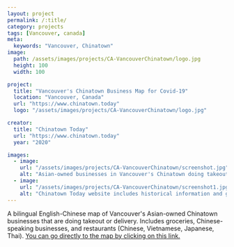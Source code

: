 ```yaml
---
layout: project
permalink: /:title/
category: projects
tags: [Vancouver, canada]
meta:
  keywords: "Vancouver, Chinatown"
image:
  path: /assets/images/projects/CA-VancouverChinatown/logo.jpg
  height: 100
  width: 100

project:
  title: "Vancouver's Chinatown Business Map for Covid-19"
  location: "Vancouver, Canada"
  url: "https://www.chinatown.today"
  logo: "/assets/images/projects/CA-VancouverChinatown/logo.jpg"

creator:
  title: "Chinatown Today"
  url: "https://www.chinatown.today"
  year: "2020"

images:
  - image:
    url: "/assets/images/projects/CA-VancouverChinatown/screenshot.jpg"
    alt: "Asian-owned businesses in Vancouver's Chinatown doing takeout or delivery"
  - image:
    url: "/assets/images/projects/CA-VancouverChinatown/screenshot1.jpg"
    alt: "Chinatown Today website includes historical information and guides"
---
```

<p>A bilingual English-Chinese map of Vancouver's Asian-owned Chinatown businesses that are doing takeout or delivery. Includes groceries, Chinese-speaking businesses, and restaurants (Chinese, Vietnamese, Japanese, Thai). <a href="https://drive.google.com/open?id=1SNWMXYACCl5pbMQgwX5-6XNlJnfygsO1&usp=sharing">You can go directly to the map by clicking on this link.</a></p>
